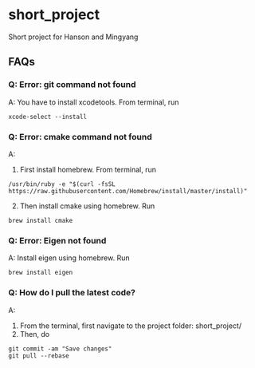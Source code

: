 # short_project
Short project for Hanson and Mingyang

## FAQs

### Q: Error: git command not found
A: You have to install xcodetools. From terminal, run
```
xcode-select --install
```
### Q: Error: cmake command not found
A: 
1. First install homebrew. From terminal, run
```
/usr/bin/ruby -e "$(curl -fsSL https://raw.githubusercontent.com/Homebrew/install/master/install)"
```

2. Then install cmake using homebrew. Run
```
brew install cmake
```

### Q: Error: Eigen not found
A: Install eigen using homebrew. Run

```
brew install eigen
```

### Q: How do I pull the latest code?
A: 
1. From the terminal, first navigate to the project folder: short_project/
2. Then, do
```
git commit -am "Save changes"
git pull --rebase
```
